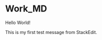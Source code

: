 # Work\_MD
Hello World!

This is my first test message from StackEdit.
<!--stackedit_data:
eyJoaXN0b3J5IjpbNzkyNTgwNTg4XX0=
-->